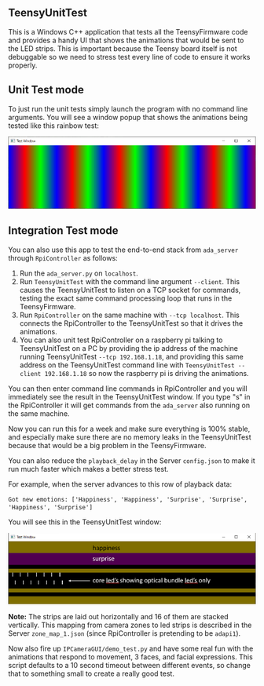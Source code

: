 ## TeensyUnitTest

This is a Windows C++ application that tests all the TeensyFirmware code and provides a handy
UI that shows the animations that would be sent to the LED strips.  This is important because
the Teensy board itself is not debuggable so we need to stress test every line of code to
ensure it works properly.

## Unit Test mode

To just run the unit tests simply launch the program with no command line arguments.
You will see a window popup that shows the animations being tested like this rainbow test:

![image](example/rainbow.png)

## Integration Test mode

You can also use this app to test the end-to-end stack from `ada_server` through `RpiController` as follows:

1. Run the `ada_server.py` on `localhost`.
2. Run `TeensyUnitTest` with the command line argument `--client`.
This causes the TeensyUnitTest to listen on a TCP socket for commands, testing the exact same command processing
loop that runs in the TeensyFirmware.
3. Run `RpiController` on the same machine with `--tcp localhost`.
This connects the RpiController to the TeensyUnitTest so that it drives the animations.
4. You can also unit test RpiController on a raspberry pi talking to TeensyUnitTest on a PC by providing the ip address of the machine running TeensyUnitTest `--tcp 192.168.1.18`, and providing this same address on the TeensyUnitTest command line with `TeensyUnitTest --client 192.168.1.18` so now the raspberry pi is driving the animations.

You can then enter command line commands in RpiController and you
will immediately see the result in the TeensyUnitTest window.
If you type "s" in the RpiController it will get commands from the
`ada_server` also running on the same machine.

Now you can run this for a week and make sure everything is 100% stable,
and especially make sure there are no memory leaks in the TeensyUnitTest
because that would be a big problem in the TeensyFirmware.

You can also reduce the `playback_delay` in the Server `config.json`
to make it run much faster which makes a better stress test.

For example, when the server advances to this row of playback data:
```
Got new emotions: ['Happiness', 'Happiness', 'Surprise', 'Surprise', 'Happiness', 'Surprise']
```
You will see this in the TeensyUnitTest window:

![test](example/test.png)

**Note:** The strips are laid out horizontally and
16 of them are stacked vertically.  This mapping from camera zones to led strips is described in the Server `zone_map_1.json` (since RpiController is pretending to be `adapi1`).

Now also fire up `IPCameraGUI/demo_test.py` and have some real fun with
the animations that respond to movement, 3 faces, and facial expressions.  This script
defaults to a 10 second timeout between different events, so change that to something small to create a really good test.